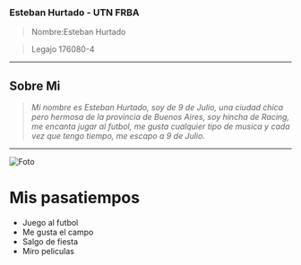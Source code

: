 ### Esteban Hurtado - UTN FRBA 

>Nombre:Esteban Hurtado 

>Legajo 176080-4

---
Sobre Mi
---
>*Mi nombre es Esteban Hurtado, soy de 9 de Julio, una ciudad chica pero hermosa de la provincia de Buenos Aires, soy hincha de Racing, me encanta jugar al futbol, 
me gusta cualquier tipo de musica y cada vez que tengo tiempo, me escapo a 9 de Julio.*
---

![Foto](https://github.com/EstebanHurtado0/RepositorioReadme/blob/main/WhatsApp%20Image%202023-03-31%20at%2018.09.24.jpeg?raw=true)


# Mis pasatiempos

- Juego al futbol
- Me gusta el campo
- Salgo de fiesta
- Miro peliculas
